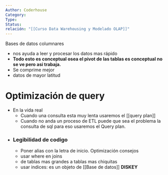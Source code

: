 ```yaml
---
Author: Coderhouse
Category: 
Type: 
Status: 
relación: "[[Curso Data Warehousing y Modelado OLAP]]"
---
```

Bases de datos columnares 
- nos ayuda a leer y procesar los datos mas rápido
- **Todo esto es conceptual osea el pivot de las tablas es conceptual no se ve pero asi trabaja.**
- Se comprime mejor
- datos de mayor latitud
# Optimización de query

- En la vida real 
	- Cuando una consulta esta muy lenta usaremos el [[query plan]]
	- Cuando no anda un proceso de ETL puede que sea el problema la consulta de sql para eso usaremos el Query plan.
- ### Legibilidad de codigo
	- Poner alias con la letra de inicio.
	Optimización consejos
	- usar where en joins
	- de tablas mas grandes a tablas mas chiquitas
	- usar indices: es un objeto de [[Base de datos]]
**DISKEY** 